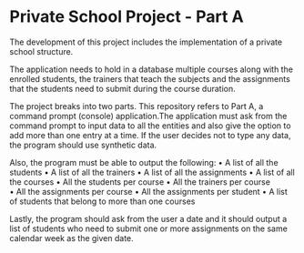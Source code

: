 # Private School Project - Part A

The development of this project includes the implementation of a private school structure. 

The application needs to hold in a database multiple courses along with the enrolled students, the trainers that teach the subjects and the assignments that the students need to submit during the course duration. 

The project breaks into two parts. This repository refers to Part A, a command prompt (console) application.The application must ask from the command prompt to input data to all the entities and also give the option to add more than one entry at a time. 
If the user decides not to type any data, the program should use synthetic data.

Also, the program must be able to output the following:
• A list of all the students
• A list of all the trainers 
• A list of all the assignments
• A list of all the courses
• All the students per course
• All the trainers per course  
• All the assignments per course
• All the assignments per student
• A list of students that belong to more than one courses  

Lastly, the program should ask from the user a date and it should output a list of students who need to submit one or more assignments on the same calendar week as the given date.
